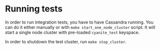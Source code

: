 # Running tests

In order to run integration tests, you have to have Cassandra running. You can
do it either manually or with `make start_one_node_cluster` script. It will
start a single node cluster with pre-loaded `cyanite_test` keyspace.

In order to shutdown the test cluster, run `make stop_cluster`.
